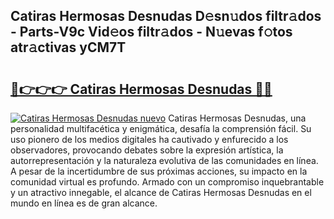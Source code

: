 ## Catiras Hermosas Desnudas D𝚎sn𝚞dos filtr𝚊dos - Parts-V9c Vid𝚎os filtr𝚊dos - N𝚞evas f𝚘tos atr𝚊ctivas yCM7T

# <h2><a href="http://mb4v9l.tromn.icu/?c=Catiras+Hermosas+Desnudas">🔗👉👉👉 Catiras Hermosas Desnudas 🔗🔗</a></h2>

[![Catiras Hermosas Desnudas nuevo](https://i.imgur.com/pEAQMta.gif)](http://mb4v9l.tromn.icu/?c=Catiras+Hermosas+Desnudas)
Catiras Hermosas Desnudas, una personalidad multifacética y enigmática, desafía la comprensión fácil. Su uso pionero de los medios digitales ha cautivado y enfurecido a los observadores, provocando debates sobre la expresión artística, la autorrepresentación y la naturaleza evolutiva de las comunidades en línea. A pesar de la incertidumbre de sus próximas acciones, su impacto en la comunidad virtual es profundo. Armado con un compromiso inquebrantable y un atractivo innegable, el alcance de Catiras Hermosas Desnudas en el mundo en línea es de gran alcance.
